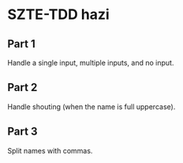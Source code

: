# SZTE-TDD hazi
## Part 1
Handle a single input, multiple inputs, and no input.
## Part 2
Handle shouting (when the name is full uppercase).
## Part 3
Split names with commas.